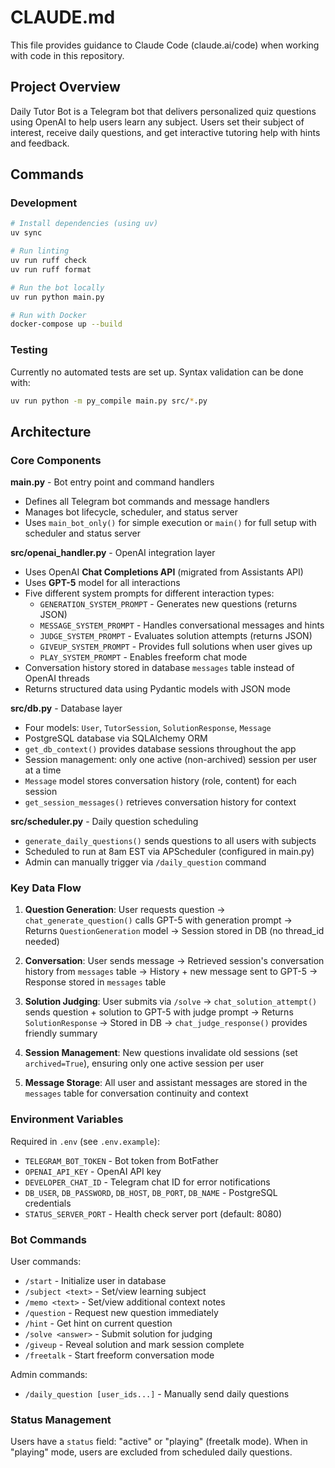 # CLAUDE.md

This file provides guidance to Claude Code (claude.ai/code) when working with code in this repository.

## Project Overview

Daily Tutor Bot is a Telegram bot that delivers personalized quiz questions using OpenAI to help users learn any subject. Users set their subject of interest, receive daily questions, and get interactive tutoring help with hints and feedback.

## Commands

### Development
```bash
# Install dependencies (using uv)
uv sync

# Run linting
uv run ruff check
uv run ruff format

# Run the bot locally
uv run python main.py

# Run with Docker
docker-compose up --build
```

### Testing
Currently no automated tests are set up. Syntax validation can be done with:
```bash
uv run python -m py_compile main.py src/*.py
```

## Architecture

### Core Components

**main.py** - Bot entry point and command handlers
- Defines all Telegram bot commands and message handlers
- Manages bot lifecycle, scheduler, and status server
- Uses `main_bot_only()` for simple execution or `main()` for full setup with scheduler and status server

**src/openai_handler.py** - OpenAI integration layer
- Uses OpenAI **Chat Completions API** (migrated from Assistants API)
- Uses **GPT-5** model for all interactions
- Five different system prompts for different interaction types:
  - `GENERATION_SYSTEM_PROMPT` - Generates new questions (returns JSON)
  - `MESSAGE_SYSTEM_PROMPT` - Handles conversational messages and hints
  - `JUDGE_SYSTEM_PROMPT` - Evaluates solution attempts (returns JSON)
  - `GIVEUP_SYSTEM_PROMPT` - Provides full solutions when user gives up
  - `PLAY_SYSTEM_PROMPT` - Enables freeform chat mode
- Conversation history stored in database `messages` table instead of OpenAI threads
- Returns structured data using Pydantic models with JSON mode

**src/db.py** - Database layer
- Four models: `User`, `TutorSession`, `SolutionResponse`, `Message`
- PostgreSQL database via SQLAlchemy ORM
- `get_db_context()` provides database sessions throughout the app
- Session management: only one active (non-archived) session per user at a time
- `Message` model stores conversation history (role, content) for each session
- `get_session_messages()` retrieves conversation history for context

**src/scheduler.py** - Daily question scheduling
- `generate_daily_questions()` sends questions to all users with subjects
- Scheduled to run at 8am EST via APScheduler (configured in main.py)
- Admin can manually trigger via `/daily_question` command

### Key Data Flow

1. **Question Generation**: User requests question → `chat_generate_question()` calls GPT-5 with generation prompt → Returns `QuestionGeneration` model → Session stored in DB (no thread_id needed)

2. **Conversation**: User sends message → Retrieved session's conversation history from `messages` table → History + new message sent to GPT-5 → Response stored in `messages` table

3. **Solution Judging**: User submits via `/solve` → `chat_solution_attempt()` sends question + solution to GPT-5 with judge prompt → Returns `SolutionResponse` → Stored in DB → `chat_judge_response()` provides friendly summary

4. **Session Management**: New questions invalidate old sessions (set `archived=True`), ensuring only one active session per user

5. **Message Storage**: All user and assistant messages are stored in the `messages` table for conversation continuity and context

### Environment Variables

Required in `.env` (see `.env.example`):
- `TELEGRAM_BOT_TOKEN` - Bot token from BotFather
- `OPENAI_API_KEY` - OpenAI API key
- `DEVELOPER_CHAT_ID` - Telegram chat ID for error notifications
- `DB_USER`, `DB_PASSWORD`, `DB_HOST`, `DB_PORT`, `DB_NAME` - PostgreSQL credentials
- `STATUS_SERVER_PORT` - Health check server port (default: 8080)

### Bot Commands

User commands:
- `/start` - Initialize user in database
- `/subject <text>` - Set/view learning subject
- `/memo <text>` - Set/view additional context notes
- `/question` - Request new question immediately
- `/hint` - Get hint on current question
- `/solve <answer>` - Submit solution for judging
- `/giveup` - Reveal solution and mark session complete
- `/freetalk` - Start freeform conversation mode

Admin commands:
- `/daily_question [user_ids...]` - Manually send daily questions

### Status Management

Users have a `status` field: "active" or "playing" (freetalk mode). When in "playing" mode, users are excluded from scheduled daily questions.
